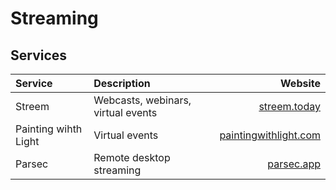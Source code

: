 # Streaming

## Services

| Service              | Description                        | Website                                                    |
| :------------------- | :--------------------------------- | ---------------------------------------------------------: |
| Streem               | Webcasts, webinars, virtual events | [streem.today](https://www.streem.today)                   |
| Painting wihth Light | Virtual events                     | [paintingwithlight.com](https://www.paintingwithlight.com) |
| Parsec               | Remote desktop streaming           | [parsec.app](https://parsec.app)                           |
 